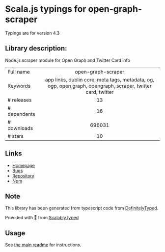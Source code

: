 
# Scala.js typings for open-graph-scraper

Typings are for version 4.3

## Library description:
Node.js scraper module for Open Graph and Twitter Card info

|                    |                 |
| ------------------ | :-------------: |
| Full name          | open-graph-scraper |
| Keywords           | app links, dublin core, meta tags, metadata, og, ogp, open graph, opengraph, scraper, twitter card, twitter |
| # releases         | 13 |
| # dependents       | 16 |
| # downloads        | 696031 |
| # stars            | 10 |

## Links
- [Homepage](https://github.com/jshemas/openGraphScraper#readme)
- [Bugs](https://github.com/jshemas/openGraphScraper/issues)
- [Repository](https://github.com/jshemas/openGraphScraper)
- [Npm](https://www.npmjs.com/package/open-graph-scraper)
    


## Note
This library has been generated from typescript code from [DefinitelyTyped](https://definitelytyped.org).

Provided with :purple_heart: from [ScalablyTyped](https://github.com/oyvindberg/ScalablyTyped)

## Usage
See [the main readme](../../readme.md) for instructions.


